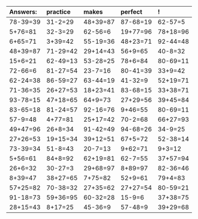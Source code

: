 | Answers: | practice | makes | perfect | ! |
| :--- | :--- | :--- | :--- | :--- |
| 78-39=39 | 31-2=29 | 48+39=87 | 87-68=19 | 62-57=5 | 
| 5+76=81 | 32-3=29 | 62-56=6 | 19+77=96 | 78+18=96 | 
| 6+65=71 | 3+39=42 | 55-19=36 | 48+23=71 | 92-44=48 | 
| 48+39=87 | 71-29=42 | 29+14=43 | 56+9=65 | 40-8=32 | 
| 15+6=21 | 62-49=13 | 53-28=25 | 78+6=84 | 80-69=11 | 
| 72-66=6 | 81-27=54 | 23-7=16 | 80-41=39 | 33+9=42 | 
| 62-24=38 | 86-59=27 | 63-44=19 | 41-32=9 | 52+19=71 | 
| 71-36=35 | 26+27=53 | 18+23=41 | 83-68=15 | 33+38=71 | 
| 93-78=15 | 47+18=65 | 64+9=73 | 27+29=56 | 39+45=84 | 
| 83-65=18 | 81-24=57 | 92-16=76 | 9+46=55 | 80-69=11 | 
| 57-9=48 | 4+77=81 | 25+17=42 | 70-2=68 | 66+27=93 | 
| 49+47=96 | 26+8=34 | 91-42=49 | 94-68=26 | 34-9=25 | 
| 27+26=53 | 19+15=34 | 39+12=51 | 67+5=72 | 52-38=14 | 
| 73-39=34 | 51-8=43 | 20-7=13 | 9+62=71 | 9+3=12 | 
| 5+56=61 | 84+8=92 | 62+19=81 | 62-7=55 | 37+57=94 | 
| 26+6=32 | 30-27=3 | 29+68=97 | 8+89=97 | 82-36=46 | 
| 8+39=47 | 38+27=65 | 7+75=82 | 52+9=61 | 79+4=83 | 
| 57+25=82 | 70-38=32 | 27+35=62 | 27+27=54 | 80-59=21 | 
| 91-18=73 | 59+36=95 | 60-32=28 | 15-9=6 | 37+38=75 | 
| 28+15=43 | 8+17=25 | 45-36=9 | 57-48=9 | 39+29=68 | 

